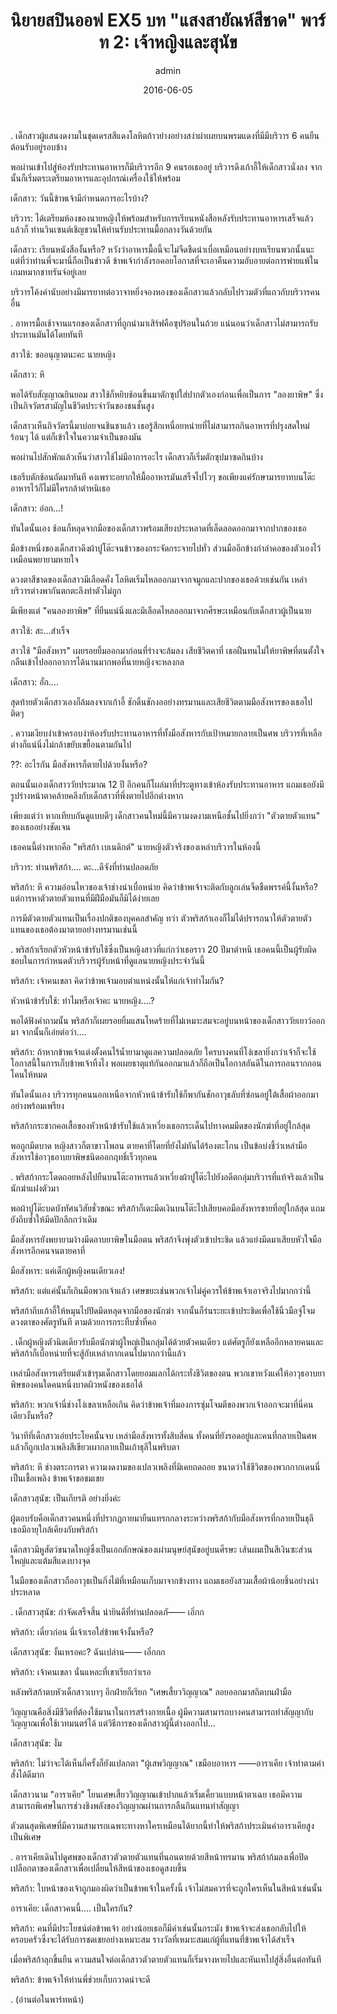 ﻿---
title: 'นิยายสปินออฟ EX5 บท "แสงสายัณห์สีชาด" พาร์ท 2: เจ้าหญิงและสุนัข'
description: 'นิยายสปินออฟ EX5 บท "แสงสายัณห์สีชาด" พาร์ท 2: เจ้าหญิงและสุนัข'
date: 2016-06-05
image: "@assets/blog/ex5-5.webp"
imageAlt: re zero EX5 แปลไทย
categories: [ex5]
author: admin
tags: [rezeroex5]
hideToc: true
---
.
เด็กสาวผู้แสนงดงามในชุดเดรสสีแดงโลหิตก้าวย่างอย่างสง่าผ่าเผยบนพรมแดงที่มีมีบริวาร 6 คนยืนต้อนรับอยู่รอบข้าง

พอผ่านเข้าไปสู่ห้องรับประทานอาหารก็มีบริวารอีก 9 คนรอเธออยู่ บริวารดึงเก้าอี้ให้เด็กสาวนั่งลง จากนั้นก็เริ่มตระเตรียมอาหารและอุปกรณ์เครื่องใช้ให้พร้อม

เด็กสาว: วันนี้ข้าพเจ้ามีกำหนดการอะไรบ้าง?

บริวาร: ได้เตรียมห้องของนายหญิงให้พร้อมสำหรับการเรียนหนังสือหลังรับประทานอาหารเสร็จแล้ว แล้วก็ ท่านวินเซนต์เชิญชวนให้ท่านรับประทานมื้อกลางวันด้วยกัน

เด็กสาว: เรียนหนังสืองั้นหรือ? หวังว่าอาหารมื้อนี้จะไม่จืดชืดน่าเบื่อเหมือนอย่างบทเรียนพวกนั้นนะ แต่ที่ว่าท่านพี่จะมานี่ถือเป็นข่าวดี ข้าพเจ้ากำลังรอคอยโอกาสที่จะเอาคืนความอับอายต่อการพ่ายแพ้ในเกมหมากชาทรันจ์อยู่เลย

บริวารโค้งคำนับอย่างมีมารยาทต่อวาจาหยิ่งจองหองของเด็กสาวแล้วกลับไปรวมตัวที่แถวกับบริวารคนอื่น

.
อาหารมื้อเช้าจานแรกของเด็กสาวที่ถูกนำมาเสิร์ฟคือซุปร้อนในถ้วย แน่นอนว่าเด็กสาวไม่สามารถรับประทานมันได้โดยทันที

สาวใช้: ขออนุญาตนะคะ นายหญิง

เด็กสาว: หึ

พอได้รับสัญญาณยินยอม สาวใช้ก็หยิบช้อนขึ้นมาตักซุปใส่ปากตัวเองก่อนเพื่อเป็นการ "ลองยาพิษ" ซึ่งเป็นกิจวัตรสามัญในชีวิตประจำวันของชนชั้นสูง

เด็กสาวเห็นกิจวัตรนี้มาบ่อยจนชินชาแล้ว เธอรู้สึกเหนื่อยหน่ายที่ไม่สามารถกินอาหารที่ปรุงสดใหม่ร้อนๆ ได้ แต่ก็เข้าใจในความจำเป็นของมัน

พอผ่านไปสักพักแล้วเห็นว่าสาวใช้ไม่มีอาการอะไร เด็กสาวก็เริ่มตักซุปมาซดกินบ้าง

เธอรีบตักช้อนถัดมาทันที คงเพราะอยากให้มื้ออาหารมันเสร็จไปไวๆ ขอเพียงแค่รักษามารยาทบนโต๊ะอาหารไว้ก็ไม่มีใครกล้าตำหนิเธอ

เด็กสาว: อ่อก...!

ทันใดนั้นเอง ช้อนก็หลุดจากมือของเด็กสาวพร้อมเสียงประหลาดที่เล็ดลอดออกมาจากปากของเธอ

มือข้างหนึ่งของเด็กสาวดึงผ้าปูโต๊ะจนข้าวของกระจัดกระจายไปทั่ว ส่วนมืออีกข้างกำลำคอของตัวเองไว้เหมือนพยายามหายใจ

ดวงตาสีชาดของเด็กสาวมีเลือดคั่ง โลหิตเริ่มไหลออกมาจากจมูกและปากของเธอด้วยเช่นกัน เหล่าบริวารต่างพากันตกตะลึงทำตัวไม่ถูก

มีเพียงแต่ "คนลองยาพิษ" ที่ยืนแน่นิ่งและมีเลือดไหลออกมาจากศีรษะเหมือนกับเด็กสาวผู้เป็นนาย

สาวใช้: สะ...สำเร็จ

สาวใช้ "มือสังหาร" เผยรอยยิ้มออกมาก่อนที่ร่างจะล้มลง เสียชีวิตคาที่ เธอฝืนทนไม่ให้ยาพิษที่ตนตั้งใจกลืนเข้าไปออกอาการได้นานมากพอที่นายหญิงจะหลงกล

เด็กสาว: อั่ก....

สุดท้ายตัวเด็กสาวเองก็ล้มลงจากเก้าอี้ ชักดิ้นชักงออย่างทรมานและเสียชีวิตตามมือสังหารของเธอไปติดๆ

.
ความเงียบงำเข้าครอบงำห้องรับประทานอาหารที่ทั้งมือสังหารกับเป้าหมายกลายเป็นศพ บริวารที่เหลือต่างก็แน่นิ่งไม่กล้าขยับเขยื้อนตามกันไป

??: อะไรกัน มือสังหารก็ตายไปด้วยงั้นหรือ?

ตอนนั้นเองเด็กสาววัยประมาณ 12 ปี อีกคนก็โผล่มาที่ประตูทางเข้าห้องรับประทานอาหาร แถมเธอยังมีรูปร่างหน้าตาคล้ายคลึงกับเด็กสาวที่พึ่งตายไปอีกต่างหาก

เพียงแต่ว่า หากเทียบกันดูแบบดีๆ เด็กสาวคนใหม่นี้มีความงดงามเหนือชั้นไปยิ่งกว่า "ตัวตายตัวแทน" ของเธออย่างชัดเจน

เธอคนนี้ต่างหากคือ "พริสก้า เบเนดิกต์" นายหญิงตัวจริงของเหล่าบริวารในห้องนี้

บริวาร: ท่านพริสก้า.... ดะ...ดีจังที่ท่านปลอดภัย

พริสก้า: หึ ความอ่อนไหวของเจ้าช่างน่าเบื่อหน่าย คิดว่าข้าพเจ้าจะติดกับลูกเล่นจืดชืดพรรค์นี้งั้นหรือ? แต่การหาตัวตายตัวแทนที่มีฝีมือมันก็มิได้ง่ายเลย

การมีตัวตายตัวแทนเป็นเรื่องปกติของบุคคลสำคัญ ทว่า ตัวพริสก้าเองก็ไม่ได้ปรารถนาให้ตัวตายตัวแทนของเธอต้องมาตายอย่างทรมานเช่นนี้

.
พริสก้าเรียกตัวหัวหน้าข้ารับใช้ซึ่งเป็นหญิงสาวที่แก่กว่าเธอราว 20 ปีมาตำหนิ เธอคนนี้เป็นผู้รับผิดชอบในการกำหนดตัวบริวารผู้รับหน้าที่ดูแลนายหญิงประจำวันนี้

พริสก้า: เจ้าคนเขลา คิดว่าข้าพเจ้ามอบตำแหน่งนั้นให้แก่เจ้าทำไมกัน?

หัวหน้าข้ารับใช้: ทำไมหรือเจ้าคะ นายหญิง....?

พอได้ฟังคำถามนั้น พริสก้าก็เผยรอยยิ้มแสนโหดร้ายที่ไม่เหมาะสมจะอยู่บนหน้าของเด็กสาววัยเยาว์ออกมา จากนั้นก็เอ่ยต่อว่า....

พริสก้า: ถ้าหากข้าพเจ้าแต่งตั้งคนไร้น้ำยามาดูแลความปลอดภัย ใครบางคนที่โง่เขลายิ่งกว่าเจ้าก็จะใช้โอกาสนี้ในการเก็บข้าพเจ้าทิ้งไง พอเผยธาตุแท้กันออกมาแล้วก็ถือเป็นโอกาสอันดีในการถอนรากถอนโคนให้หมด

ทันใดนั้นเอง บริวารทุกคนนอกเหนือจากหัวหน้าข้ารับใช้ก็พากันชักอาวุธลับที่ซ่อนอยู่ใต้เสื้อผ้าออกมาอย่างพร้อมเพรียง

พริสก้ากระชากคอเสื้อของหัวหน้าข้ารับใช้แล้วเหวี่ยงเธอกระเด็นไปทางคมมีดของนักฆ่าที่อยู่ใกล้สุด

พอถูกมีดบาด หญิงสาวก็ตาขาวโพลน ตายคาที่โดยที่ยังไม่ทันได้ร้องตะโกน เป็นข้อบ่งชี้ว่าเหล่ามือสังหารใช้อาวุธอาบยาพิษชนิดออกฤทธิ์เร็วทุกคน

.
พริสก้ากระโดดถอยหลังไปยืนบนโต๊ะอาหารแล้วเหวี่ยงผ้าปูโต๊ะไปยังอดีตกลุ่มบริวารที่แท้จริงแล้วเป็นนักฆ่าแฝงตัวมา

พอผ้าปูโต๊ะบดบังทัศนวิสัยชั่วขณะ พริสก้าก็เตะมีดเงินบนโต๊ะไปเสียบคอมือสังหารชายที่อยู่ใกล้สุด แถมยังถีบซ้ำให้มีดปักลึกกว่าเดิม

มือสังหารยังพยายามง้างมีดอาบยาพิษในมือตน พริสก้าจึงพุ่งตัวเข้าประชิด แล้วแย่งมีดมาเสียบหัวใจมือสังหารอีกคนจนตายคาที่

มือสังหาร: แค่เด็กผู้หญิงคนเดียวเอง!

พริสก้า: แต่แค่นั้นก็เกินมือพวกเจ้าแล้ว เศษขยะเช่นพวกเจ้าไม่คู่ควรให้ข้าพเจ้าเอาจริงไปมากกว่านี้

พริสก้าถีบเก้าอี้ให้หมุนไปปัดมีดหลุดจากมือของนักฆ่า จากนั้นก็ร่นระยะเข้าประชิดเพื่อใช้นิ้วมือจู่โจมดวงตาของศัตรูทันที ตามด้วยการกระทืบซ้ำที่คอ

.
เด็กผู้หญิงตัวนิดเดียวรับมือนักฆ่าผู้ใหญ่เป็นกลุ่มได้ด้วยตัวคนเดียว แต่ศัตรูก็ยังเหลืออีกหลายคนและพริสก้าก็เบื่อหน่ายที่จะสู้กับเหล่ากากเดนไปมากกว่านี้แล้ว

เหล่ามือสังหารเตรียมตัวเข้ารุมเด็กสาวโดยยอมแลกได้กระทั่งชีวิตของตน พวกเขาหวังแค่ให้อาวุธอาบยาพิษของคนใดคนหนึ่งบาดผิวหนังของเธอได้

พริสก้า: พวกเจ้านี่ช่างโง่เขลาเหลือเกิน คิดว่าข้าพเจ้าที่มองการซุ่มโจมตีของพวกเจ้าออกจะมาที่นี่คนเดียวงั้นหรือ?

วินาทีที่เด็กสาวเอ่ยประโยคนั้นจบ เหล่ามือสังหารทั้งสิบสี่คน ทั้งคนที่ยังรอดอยู่และคนที่กลายเป็นศพแล้วก็ถูกเปลวเพลิงสีเขียวเผากลายเป็นเถ้าธุลีในพริบตา

พริสก้า: หึ ช่างตระการตา ความงดงามของเปลวเพลิงที่มิเคยถดถอย ขนาดว่าใช้ชีวิตของพวกกากเดนนี่เป็นเชื้อเพลิง ข้าพเจ้าขอชมเชย

เด็กสาวสุนัข: เป็นเกียรติ อย่างยิ่งค่ะ

ผู้ตอบรับคือเด็กสาวคนหนึ่งที่ปรากฏกายมายืนแทรกกลางระหว่างพริสก้ากับมือสังหารที่กลายเป็นธุลี เธอมีอายุใกล้เคียงกับพริสก้า

เด็กสาวมีหูสัตว์ขนาดใหญ่ซึ่งเป็นเอกลักษณ์ของเผ่ามนุษย์สุนัขอยู่บนศีรษะ เส้นผมเป็นสีเงินซะส่วนใหญ่และแต้มสีแดงบางจุด

ในมือของเด็กสาวถืออาวุธเป็นกิ่งไม้ที่เหมือนเก็บมาจากข้างทาง แถมเธอยังสวมเสื้อผ้าน้อยชิ้นอย่างน่าประหลาด

.
เด็กสาวสุนัข: กำจัดเสร็จสิ้น น่ายินดีที่ท่านปลอดภั―― เอิ่กก

พริสก้า: เดี๋ยวก่อน นี่เจ้าเรอใส่ข้าพเจ้างั้นหรือ?

เด็กสาวสุนัข: งั้นเหรอคะ? ฉันเปล่าน―― เอิ่กกก

พริสก้า: เจ้าคนเขลา นั่นแหละที่เขาเรียกว่าเรอ

หลังพริสก้าตบหัวเด็กสาวเบาๆ อีกฝ่ายก็เรียก "เศษเสี้ยววิญญาณ" ลอยออกมาสถิตบนฝ่ามือ

วิญญาณคือสิ่งมีชีวิตที่ต้องใช้มานาในการสร้างกายเนื้อ ผู้มีความสามารถบางคนสามารถทำสัญญากับวิญญาณเพื่อใช้เวทมนตร์ได้ แต่วิธีการของเด็กสาวผู้นี้ต่างออกไป...

เด็กสาวสุนัข: งั่ม

พริสก้า: ไม่ว่าจะได้เห็นกี่ครั้งก็ยังแปลกตา "ผู้เสพวิญญาณ" เขมือบอาหาร ――อาราเคีย เจ้าทำตามคำสั่งได้ดีมาก

เด็กสาวนาม "อาราเคีย" โยนเศษเสี้ยววิญญาณเข้าปากแล้วเริ่มเคี้ยวแบบหน้าตาเฉย เธอมีความสามารถพิเศษในการช่วงชิงพลังของวิญญาณผ่านการกลืนกินแทนทำสัญญา

ตัวตนสุดพิเศษที่มีความสามารถเฉพาะทางหาใครเหมือนได้ยากนี้ทำให้พริสก้าประเมินค่าอาราเคียสูงเป็นพิเศษ

.
อาราเคียเดินไปดูศพของเด็กสาวตัวตายตัวแทนที่นอนตายด้วยสีหน้าทรมาน พริสก้าก้มลงเพื่อปิดเปลือกตาของเด็กสาวเพื่อเปลี่ยนให้สีหน้าของเธอดูสงบขึ้น

พริสก้า: ใบหน้าของเจ้าถูกมองผิดว่าเป็นข้าพเจ้าในครั้งนี้ เจ้าไม่สมควรที่จะถูกใครเห็นในสีหน้าเช่นนั้น

อาราเคีย: เด็กสาวคนนี้.... เป็นใครกัน?

พริสก้า: คนที่มีประโยชน์ต่อข้าพเจ้า อย่างน้อยเธอก็มีค่าเช่นนั้นกระมัง ข้าพเจ้าจะส่งเธอกลับไปให้ครอบครัวซึ่งจะได้รับการชดเชยอย่างเหมาะสม รางวัลที่เหมาะสมแก่ผู้ที่แทนที่ข้าพเจ้าได้สำเร็จ

เมื่อพริสก้าลุกขึ้นยืน ความสนใจต่อเด็กสาวตัวตายตัวแทนก็เริ่มจางหายไปและหันเหไปสู่สิ่งอื่นต่อทันที

พริสก้า: ข้าพเจ้าให้ท่านพี่ช่วยเก็บกวาดน่าจะดี

.
(อ่านต่อในพาร์ทหน้า)





